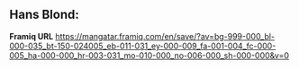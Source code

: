## Hans Blond:

**Framiq URL** <https://mangatar.framiq.com/en/save/?av=bg-999-000_bl-000-035_bt-150-024005_eb-011-031_ey-000-009_fa-001-004_fc-000-005_ha-000-000_hr-003-031_mo-010-000_no-006-000_sh-000-000&v=0>



